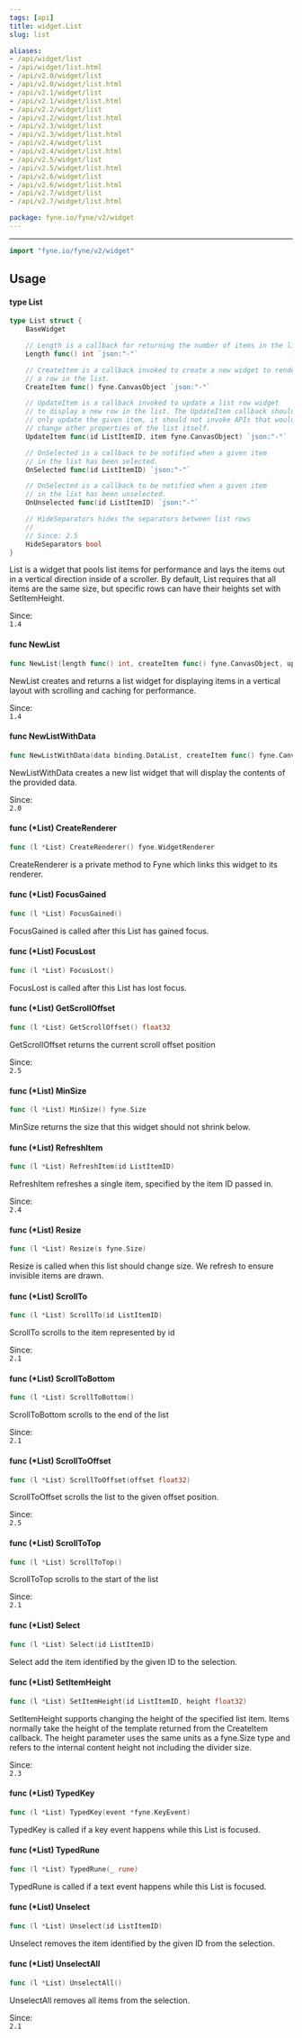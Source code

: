 ```yaml
---
tags: [api]
title: widget.List
slug: list

aliases:
- /api/widget/list
- /api/widget/list.html
- /api/v2.0/widget/list
- /api/v2.0/widget/list.html
- /api/v2.1/widget/list
- /api/v2.1/widget/list.html
- /api/v2.2/widget/list
- /api/v2.2/widget/list.html
- /api/v2.3/widget/list
- /api/v2.3/widget/list.html
- /api/v2.4/widget/list
- /api/v2.4/widget/list.html
- /api/v2.5/widget/list
- /api/v2.5/widget/list.html
- /api/v2.6/widget/list
- /api/v2.6/widget/list.html
- /api/v2.7/widget/list
- /api/v2.7/widget/list.html

package: fyne.io/fyne/v2/widget
---
```



---
```go
import "fyne.io/fyne/v2/widget"
```

## Usage

#### type List

```go
type List struct {
	BaseWidget

	// Length is a callback for returning the number of items in the list.
	Length func() int `json:"-"`

	// CreateItem is a callback invoked to create a new widget to render
	// a row in the list.
	CreateItem func() fyne.CanvasObject `json:"-"`

	// UpdateItem is a callback invoked to update a list row widget
	// to display a new row in the list. The UpdateItem callback should
	// only update the given item, it should not invoke APIs that would
	// change other properties of the list itself.
	UpdateItem func(id ListItemID, item fyne.CanvasObject) `json:"-"`

	// OnSelected is a callback to be notified when a given item
	// in the list has been selected.
	OnSelected func(id ListItemID) `json:"-"`

	// OnSelected is a callback to be notified when a given item
	// in the list has been unselected.
	OnUnselected func(id ListItemID) `json:"-"`

	// HideSeparators hides the separators between list rows
	//
	// Since: 2.5
	HideSeparators bool
}
```

List is a widget that pools list items for performance and lays the items out in a vertical direction inside of a scroller. By default, List requires that all items are the same size, but specific rows can have their heights set with SetItemHeight.


<div class="since">Since: <code>
1.4</code></div>

#### func  NewList

```go
func NewList(length func() int, createItem func() fyne.CanvasObject, updateItem func(ListItemID, fyne.CanvasObject)) *List
```
NewList creates and returns a list widget for displaying items in a vertical layout with scrolling and caching for performance.


<div class="since">Since: <code>
1.4</code></div>

#### func  NewListWithData

```go
func NewListWithData(data binding.DataList, createItem func() fyne.CanvasObject, updateItem func(binding.DataItem, fyne.CanvasObject)) *List
```
NewListWithData creates a new list widget that will display the contents of the provided data.


<div class="since">Since: <code>
2.0</code></div>

#### func (*List) CreateRenderer

```go
func (l *List) CreateRenderer() fyne.WidgetRenderer
```
CreateRenderer is a private method to Fyne which links this widget to its renderer.

#### func (*List) FocusGained

```go
func (l *List) FocusGained()
```
FocusGained is called after this List has gained focus.

#### func (*List) FocusLost

```go
func (l *List) FocusLost()
```
FocusLost is called after this List has lost focus.

#### func (*List) GetScrollOffset

```go
func (l *List) GetScrollOffset() float32
```
GetScrollOffset returns the current scroll offset position


<div class="since">Since: <code>
2.5</code></div>

#### func (*List) MinSize

```go
func (l *List) MinSize() fyne.Size
```
MinSize returns the size that this widget should not shrink below.

#### func (*List) RefreshItem

```go
func (l *List) RefreshItem(id ListItemID)
```
RefreshItem refreshes a single item, specified by the item ID passed in.


<div class="since">Since: <code>
2.4</code></div>

#### func (*List) Resize

```go
func (l *List) Resize(s fyne.Size)
```
Resize is called when this list should change size. We refresh to ensure invisible items are drawn.

#### func (*List) ScrollTo

```go
func (l *List) ScrollTo(id ListItemID)
```
ScrollTo scrolls to the item represented by id


<div class="since">Since: <code>
2.1</code></div>

#### func (*List) ScrollToBottom

```go
func (l *List) ScrollToBottom()
```
ScrollToBottom scrolls to the end of the list


<div class="since">Since: <code>
2.1</code></div>

#### func (*List) ScrollToOffset

```go
func (l *List) ScrollToOffset(offset float32)
```
ScrollToOffset scrolls the list to the given offset position.


<div class="since">Since: <code>
2.5</code></div>

#### func (*List) ScrollToTop

```go
func (l *List) ScrollToTop()
```
ScrollToTop scrolls to the start of the list


<div class="since">Since: <code>
2.1</code></div>

#### func (*List) Select

```go
func (l *List) Select(id ListItemID)
```
Select add the item identified by the given ID to the selection.

#### func (*List) SetItemHeight

```go
func (l *List) SetItemHeight(id ListItemID, height float32)
```
SetItemHeight supports changing the height of the specified list item. Items normally take the height of the template returned from the CreateItem callback. The height parameter uses the same units as a fyne.Size type and refers to the internal content height not including the divider size.


<div class="since">Since: <code>
2.3</code></div>

#### func (*List) TypedKey

```go
func (l *List) TypedKey(event *fyne.KeyEvent)
```
TypedKey is called if a key event happens while this List is focused.

#### func (*List) TypedRune

```go
func (l *List) TypedRune(_ rune)
```
TypedRune is called if a text event happens while this List is focused.

#### func (*List) Unselect

```go
func (l *List) Unselect(id ListItemID)
```
Unselect removes the item identified by the given ID from the selection.

#### func (*List) UnselectAll

```go
func (l *List) UnselectAll()
```
UnselectAll removes all items from the selection.


<div class="since">Since: <code>
2.1</code></div>
